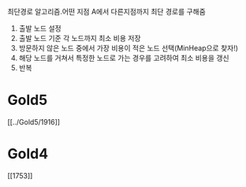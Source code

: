 최단경로 알고리즘.어떤 지점 A에서 다른지점까지 최단 경로를 구해줌
1. 출발 노드 설정
2. 출발 노드 기준 각 노드까지 최소 비용 저장
3. 방문하지 않은 노드 중에서 가장 비용이 적은 노드 선택(MinHeap으로 찾자!)
4. 해당 노드를 거쳐서 특정한 노드로 가는 경우를 고려하여 최소 비용을 갱신
5. 반복

# Gold5
[[../Gold5/1916]]

# Gold4
[[1753]]
